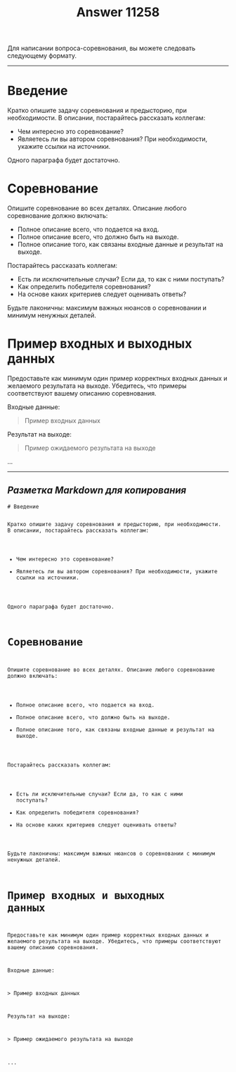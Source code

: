﻿---
title: "Answer 11258"
se.owner.user_id: 6
se.owner.display_name: "Nicolas Chabanovsky"
se.owner.link: "https://ru.meta.stackoverflow.com/users/6/nicolas-chabanovsky"
se.answer_id: 11258
se.question_id: 11257
se.post_type: answer
se.is_accepted: False
---
<p>Для написании вопроса-соревнования, вы можете следовать следующему формату.</p>
<hr>
<h1>Введение</h1>
<p>Кратко опишите задачу соревнования и предысторию, при необходимости. В описании, постарайтесь рассказать коллегам:</p>
<ul>
<li>Чем интересно это соревнование?</li>
<li>Являетесь ли вы автором соревнования? При необходимости, укажите ссылки на источники.</li>
</ul>
<p>Одного параграфа будет достаточно.</p>
<h1>Соревнование</h1>
<p>Опишите соревнование во всех деталях. Описание любого соревнование должно включать:</p>
<ul>
<li>Полное описание всего, что подается на вход.</li>
<li>Полное описание всего, что должно быть на выходе.</li>
<li>Полное описание того, как связаны входные данные и результат на выходе.</li>
</ul>
<p>Постарайтесь рассказать коллегам:</p>
<ul>
<li>Есть ли исключительные случаи? Если да, то как с ними поступать?</li>
<li>Как определить победителя соревнования?</li>
<li>На основе каких критериев следует оценивать ответы?</li>
</ul>
<p>Будьте лаконичны: максимум важных нюансов о соревновании и минимум ненужных  деталей.</p>
<h1>Пример входных и выходных данных</h1>
<p>Предоставьте как минимум один пример корректных входных данных и желаемого результата на выходе. Убедитесь, что примеры соответствуют вашему описанию соревнования.</p>
<p>Входные данные:</p>
<blockquote>
<p>Пример входных данных</p>
</blockquote>
<p>Результат на выходе:</p>
<blockquote>
<p>Пример ожидаемого результата на выходе</p>
</blockquote>
<p>...</p>
<hr>
<h2><em><strong>Разметка Markdown для копирования</strong></em></h2>
<pre><code># Введение

Кратко опишите задачу соревнования и предысторию, при необходимости. В описании, постарайтесь рассказать коллегам:

 - Чем интересно это соревнование?
 - Являетесь ли вы автором соревнования? При необходимости, укажите ссылки на источники.

Одного параграфа будет достаточно.

# Соревнование

Опишите соревнование во всех деталях. Описание любого соревнование должно включать:

 - Полное описание всего, что подается на вход.
 - Полное описание всего, что должно быть на выходе. 
 - Полное описание того, как связаны входные данные и результат на выходе.

Постарайтесь рассказать коллегам:

- Есть ли исключительные случаи? Если да, то как с ними поступать? 
- Как определить победителя соревнования?
- На основе каких критериев следует оценивать ответы?

Будьте лаконичны: максимум важных нюансов о соревновании с минимум ненужных  деталей.

# Пример входных и выходных данных

Предоставьте как минимум один пример корректных входных данных и желаемого результата на выходе. Убедитесь, что примеры соответствуют вашему описанию соревнования.

Входные данные:

&gt; Пример входных данных

Результат на выходе:

&gt; Пример ожидаемого результата на выходе    

...
</code></pre>

